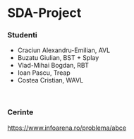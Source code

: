 # SDA-Project

### Studenti

- Craciun Alexandru-Emilian, AVL
- Buzatu Giulian, BST + Splay
- Vlad-Mihai Bogdan, RBT
- Ioan Pascu, Treap
- Costea Cristian, WAVL

<br>

### Cerinte
https://www.infoarena.ro/problema/abce

<br>
